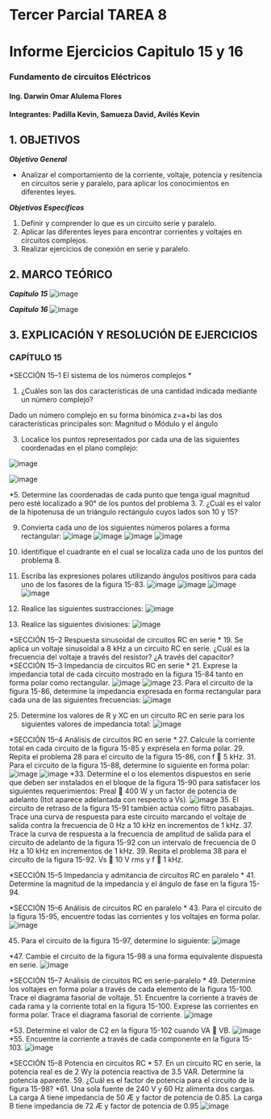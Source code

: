 # Tercer Parcial TAREA 8


# Informe Ejercicios Capitulo 15 y 16
### Fundamento de circuitos Eléctricos 
#### Ing. Darwin Omar Alulema Flores
#### Integrantes: Padilla Kevin, Samueza David, Avilés Kevin

## 1. OBJETIVOS

***Objetivo General***
- Analizar el comportamiento de la corriente, voltaje, potencia y resitencia en circuitos serie y paralelo, para aplicar los conocimientos en diferentes leyes.

***Objetivos Específicos***
 1. Definir y comprender lo que es un circuito serie y paralelo.
 2. Aplicar las diferentes leyes para encontrar corrientes y voltajes en circuitos complejos.
 3. Realizar ejercicios de conexión en serie y paralelo.
  ## 2. MARCO TEÓRICO
 
***Capitulo 15***
![image](https://user-images.githubusercontent.com/93794279/154693284-c62afdcc-cb4f-4c64-93f5-b232ef7cd8b5.png)


***Capitulo 16***
![image](https://user-images.githubusercontent.com/93794279/154696060-3908b8fc-446a-484b-8143-90cfc1569f51.png)

## 3. EXPLICACIÓN Y RESOLUCIÓN DE EJERCICIOS
### CAPÍTULO 15
  *SECCIÓN 15–1 El sistema de los números complejos *
  
1. ¿Cuáles son las dos características de una cantidad indicada mediante un número complejo?

Dado un número complejo en su forma binómica z=a+bi las dos características principales son:
Magnitud o Módulo y el ángulo

3. Localice los puntos representados por cada una de las siguientes coordenadas en el plano complejo:

![image](https://user-images.githubusercontent.com/94129932/154606676-9a45ae69-ff41-43c4-8bde-1b7354e40cfb.png)

![image](https://user-images.githubusercontent.com/94129932/154606604-17398ca7-c1b9-4563-a2c2-40ceb3d77fbf.png)

*5. Determine las coordenadas de cada punto que tenga igual magnitud pero esté localizado a 90° de los
puntos del problema 3.
7. ¿Cuál es el valor de la hipotenusa de un triángulo rectángulo cuyos lados son 10 y 15?

9. Convierta cada uno de los siguientes números polares a forma rectangular:
![image](https://user-images.githubusercontent.com/94129932/154599508-6f176101-b6ca-426b-bc02-b28b396af485.png)
![image](https://user-images.githubusercontent.com/94129932/154599518-c1fdcb14-4e44-4050-85fa-aba37c55958d.png)
![image](https://user-images.githubusercontent.com/94129932/154599526-b9d3b273-8f7a-4c9d-a02a-46e1350c4158.png)
![image](https://user-images.githubusercontent.com/94129932/154599541-77e12c35-d9fc-4a4d-8c30-5c0addfc5119.png)

11. Identifique el cuadrante en el cual se localiza cada uno de los puntos del problema 8.

13. Escriba las expresiones polares utilizando ángulos positivos para cada uno de los fasores de la figura 15-83.
![image](https://user-images.githubusercontent.com/94129932/154599592-83c40139-a7c6-40ed-a1f8-ca48bb60fbc7.png)
![image](https://user-images.githubusercontent.com/94129932/154599608-542467df-5812-4142-9bda-301108e91c5c.png)
![image](https://user-images.githubusercontent.com/94129932/154599631-9be53d5b-f44d-4797-9738-0d81d5be9284.png)
![image](https://user-images.githubusercontent.com/94129932/154599645-90e2c684-15e7-4567-b794-942aa8cd7e6b.png)

15. Realice las siguientes sustracciones:
![image](https://user-images.githubusercontent.com/94129932/154599676-38a13018-b94b-4f47-8799-736cc3369ea7.png)

17. Realice las siguientes divisiones:
![image](https://user-images.githubusercontent.com/94129932/154599711-7085149d-3803-4ce5-829c-a5fce8cbd632.png)

  *SECCIÓN 15–2 Respuesta sinusoidal de circuitos RC en serie *
19. Se aplica un voltaje sinusoidal a 8 kHz a un circuito RC en serie. ¿Cuál es la frecuencia del voltaje a
través del resistor? ¿A través del capacitor?
  *SECCIÓN 15–3 Impedancia de circuitos RC en serie *
21. Exprese la impedancia total de cada circuito mostrado en la figura 15-84 tanto en forma polar como
rectangular.
![image](https://user-images.githubusercontent.com/94129932/154599922-d6067f72-d170-45ce-9a59-80e51aadd8b7.png)
![image](https://user-images.githubusercontent.com/94129932/154599939-43401671-d91f-4df0-b9cf-d59165194622.png)
23. Para el circuito de la figura 15-86, determine la impedancia expresada en forma rectangular para cada
una de las siguientes frecuencias:
![image](https://user-images.githubusercontent.com/94129932/154600049-4958660d-c165-48e9-94e6-4fada14a8825.png)

25. Determine los valores de R y XC en un circuito RC en serie para los siguientes valores de impedancia
total:
![image](https://user-images.githubusercontent.com/94129932/154600089-3f715e3e-0bec-44ad-96cd-836eb51a11a3.png)

  *SECCIÓN 15–4 Análisis de circuitos RC en serie *
27. Calcule la corriente total en cada circuito de la figura 15-85 y exprésela en forma polar.
29. Repita el problema 28 para el circuito de la figura 15-86, con f  5 kHz.
31. Para el circuito de la figura 15-88, determine lo siguiente en forma polar:
![image](https://user-images.githubusercontent.com/94129932/154600162-7e49b9e0-d250-4f3d-a257-ef8dbfb6a437.png)
![image](https://user-images.githubusercontent.com/94129932/154600175-4e67fac6-902d-46e3-bffc-1e0142ae091a.png)
*33. Determine el o los elementos dispuestos en serie que deben ser instalados en el bloque de la figura 15-90
para satisfacer los siguientes requerimientos: Preal  400 W y un factor de potencia de adelanto (Itot
aparece adelantada con respecto a Vs).
![image](https://user-images.githubusercontent.com/94129932/154600271-ad5e65f9-8b08-4dc8-bf83-b39e430a4d3b.png)
35. El circuito de retraso de la figura 15-91 también actúa como filtro pasabajas. Trace una curva de respuesta
para este circuito marcando el voltaje de salida contra la frecuencia de 0 Hz a 10 kHz en incrementos
de 1 kHz.
37. Trace la curva de respuesta a la frecuencia de amplitud de salida para el circuito de adelanto de la figura
15-92 con un intervalo de frecuencia de 0 Hz a 10 kHz en incrementos de 1 kHz.
39. Repita el problema 38 para el circuito de la figura 15-92. Vs  10 V rms y f  1 kHz.

  *SECCIÓN 15–5 Impedancia y admitancia de circuitos RC en paralelo *
41. Determine la magnitud de la impedancia y el ángulo de fase en la figura 15-94.

  *SECCIÓN 15–6 Análisis de circuitos RC en paralelo *
43. Para el circuito de la figura 15-95, encuentre todas las corrientes y los voltajes en forma polar.
![image](https://user-images.githubusercontent.com/94129932/154600457-c670d738-2885-4f90-9f93-5a5ae61b4314.png)

45. Para el circuito de la figura 15-97, determine lo siguiente:
![image](https://user-images.githubusercontent.com/94129932/154600490-ec69b81f-5190-4105-9213-0dd0ee51545c.png)

*47. Cambie el circuito de la figura 15-98 a una forma equivalente dispuesta en serie.
![image](https://user-images.githubusercontent.com/94129932/154600522-660f45c6-f4c1-454d-8439-f74807c68717.png)


  *SECCIÓN 15–7 Análisis de circuitos RC en serie-paralelo *
49. Determine los voltajes en forma polar a través de cada elemento de la figura 15-100. Trace el diagrama
fasorial de voltaje.
51. Encuentre la corriente a través de cada rama y la corriente total en la figura 15-100. Exprese las corrientes
en forma polar. Trace el diagrama fasorial de corriente.
![image](https://user-images.githubusercontent.com/94129932/154600654-1cd6ed0f-b1d4-4563-8baf-c8c8f85140f3.png)

*53. Determine el valor de C2 en la figura 15-102 cuando VA  VB.
![image](https://user-images.githubusercontent.com/94129932/154600696-dff273c8-e464-413a-b876-06eeb08681df.png)
*55. Encuentre la corriente a través de cada componente en la figura 15-103.
![image](https://user-images.githubusercontent.com/94129932/154600746-7fd079d2-6997-4878-baa6-6914201c605a.png)

  *SECCIÓN 15–8 Potencia en circuitos RC *
57. En un circuito RC en serie, la potencia real es de 2 Wy la potencia reactiva de 3.5 VAR. Determine la
potencia aparente.
59. ¿Cuál es el factor de potencia para el circuito de la figura 15-98?
*61. Una sola fuente de 240 V y 60 Hz alimenta dos cargas. La carga A tiene impedancia de 50 Æ y factor
de potencia de 0.85. La carga B tiene impedancia de 72 Æ y factor de potencia de 0.95
![image](https://user-images.githubusercontent.com/94129932/154600840-4919cca2-dfd2-41f7-bc39-63399f9c46c0.png)
